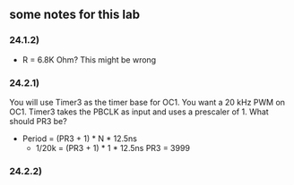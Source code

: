 ## some notes for this lab
### 24.1.2) 
- R = 6.8K Ohm? This might be wrong

### 24.2.1)
You will use Timer3 as the timer base for OC1. You want a 20 kHz
PWM on OC1. Timer3 takes the PBCLK as input and uses a prescaler of 1. What should
PR3 be?
- Period = (PR3 + 1) * N * 12.5ns
    - 1/20k = (PR3 + 1) * 1 * 12.5ns
    PR3 = 3999
### 24.2.2)